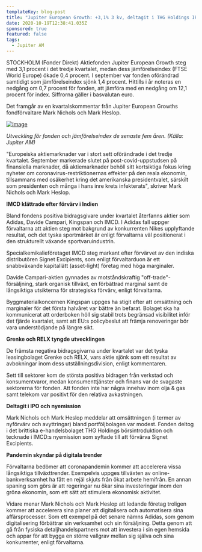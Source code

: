 ```yaml
---
templateKey: blog-post
title: "Jupiter European Growth: +3,1% 3 kv, deltagit i THG Holdings IPO"
date: 2020-10-19T12:38:41.035Z
sponsored: true
featured: false
tags:
  - Jupiter AM
---
```

<!--StartFragment-->

STOCKHOLM (Fonder Direkt) Aktiefonden Jupiter European Growth steg med 3,1 procent i det tredje kvartalet, medan dess jämförelseindex (FTSE World Europe) ökade 0,4 procent. I september var fonden oförändrad samtidigt som jämförelseindex sjönk 1,4 procent. Hittills i år noteras en nedgång om 0,7 procent för fonden, att jämföra med en nedgång om 12,1 procent för index. Siffrorna gäller i basvalutan euro.

Det framgår av en kvartalskommentar från Jupiter European Growths fondförvaltare Mark Nichols och Mark Heslop.

[![image](https://i.direkt.se/201019/590301101.png)](https://i.direkt.se/201019/590301101.png)

*Utveckling för fonden och jämförelseindex de senaste fem åren. (Källa: Jupiter AM)*

"Europeiska aktiemarknader var i stort sett oförändrade i det tredje kvartalet. September markerade slutet på post-covid-uppstudsen på finansiella marknader, då aktiemarknader behöll sitt kortsiktiga fokus kring nyheter om coronavirus-restriktionernas effekter på den reala ekonomin, tillsammans med osäkerhet kring det amerikanska presidentvalet, särskilt som presidenten och många i hans inre krets infekterats", skriver Mark Nichols och Mark Heslop.

**IMCD klättrade efter förvärv i Indien**

Bland fondens positiva bidragsgivare under kvartalet återfanns aktier som Adidas, Davide Campari, Kingspan och IMCD. I Adidas fall uppger förvaltarna att aktien steg mot bakgrund av konkurrenten Nikes upplyftande resultat, och det tyska sportmärket är enligt förvaltarna väl positionerat i den strukturellt växande sportvaruindustrin.

Specialkemikalieföretaget IMCD steg markant efter förvärvet av den indiska distributören Signet Excipients, som enligt förvaltarduon är ett snabbväxande kapitallätt (asset-light) företag med höga marginaler.

Davide Campari-aktien gynnades av motståndskraftig "off-trade"-försäljning, stark organisk tillväxt, en förbättrad marginal samt de långsiktiga utsikterna för strategiska förvärv, enligt förvaltarna.

Byggmaterialkoncernen Kingspan uppges ha stigit efter att omsättning och marginaler för det första halvåret var bättre än befarat. Bolaget ska ha kommunicerat att orderboken höll sig stabil trots begränsad visibilitet inför det fjärde kvartalet, samt att EU:s policybeslut att främja renoveringar bör vara understödjande på längre sikt.

**Grenke och RELX tyngde utvecklingen**

De främsta negativa bidragsgivarna under kvartalet var det tyska leasingbolaget Grenke och RELX, vars aktie sjönk som ett resultat av avbokningar inom dess utställningsdivision, enligt kommentaren.

Sett till sektorer kom de största positiva bidragen från verkstad och konsumentvaror, medan konsumenttjänster och finans var de svagaste sektorerna för fonden. Att fonden inte har några innehav inom olja & gas samt telekom var positivt för den relativa avkastningen.

**Deltagit i IPO och nyemission**

Mark Nichols och Mark Heslop meddelar att omsättningen (i termer av nyförvärv och avyttringar) bland portföljbolagen var modest. Fonden deltog i det brittiska e-handelsbolaget THG Holdings börsintroduktion och tecknade i IMCD:s nyemission som syftade till att förvärva Signet Excipients.

**Pandemin skyndar på digitala trender**

Förvaltarna bedömer att coronapandemin kommer att accelerera vissa långsiktiga tillväxttrender. Exempelvis uppges tillväxten av online-bankverksamhet ha fått en rejäl skjuts från ökat arbete hemifrån. En annan spaning som görs är att regeringar nu ökar sina investeringar inom den gröna ekonomin, som ett sätt att stimulera ekonomisk aktivitet.

Vidare menar Mark Nichols och Mark Heslop att ledande företag troligen kommer att accelerera sina planer att digitalisera och automatisera sina affärsprocesser. Som ett exempel på det senare nämns Adidas, som genom digitalisering förbättrar sin verksamhet och sin försäljning. Detta genom att gå från fysiska detaljhandelspartners mot att investera i sin egen hemsida och appar för att bygga en större vallgrav mellan sig själva och sina konkurrenter, enligt förvaltarna.

<!--EndFragment-->